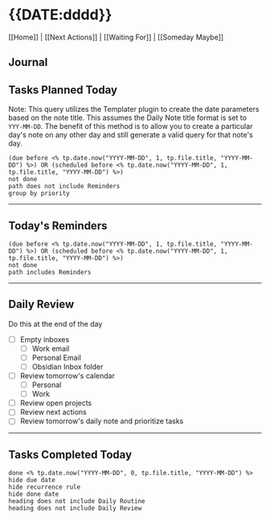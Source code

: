 # {{DATE:dddd}}
[[Home]] | [[Next Actions]] | [[Waiting For]] | [[Someday Maybe]]
## Journal

## Tasks Planned Today
Note: This query utilizes the Templater plugin to create the date parameters based on the note title. This assumes the Daily Note title format is set to `YYY-MM-DD`. The benefit of this method is to allow you to create a particular day's note on any other day and still generate a valid query for that note's day.
```tasks
(due before <% tp.date.now("YYYY-MM-DD", 1, tp.file.title, "YYYY-MM-DD") %>) OR (scheduled before <% tp.date.now("YYYY-MM-DD", 1, tp.file.title, "YYYY-MM-DD") %>)
not done
path does not include Reminders
group by priority
```
***
## Today's Reminders
```tasks
(due before <% tp.date.now("YYYY-MM-DD", 1, tp.file.title, "YYYY-MM-DD") %>) OR (scheduled before <% tp.date.now("YYYY-MM-DD", 1, tp.file.title, "YYYY-MM-DD") %>)
not done
path includes Reminders
```
***
## Daily Review
Do this at the end of the day 
- [ ] Empty inboxes
	- [ ] Work email
	- [ ] Personal Email
	- [ ] Obsidian Inbox folder
- [ ] Review tomorrow's calendar
	- [ ] Personal
	- [ ] Work
- [ ] Review open projects
- [ ] Review next actions
- [ ] Review tomorrow's daily note and prioritize tasks

***
## Tasks Completed Today
```tasks
done <% tp.date.now("YYYY-MM-DD", 0, tp.file.title, "YYYY-MM-DD") %>
hide due date
hide recurrence rule
hide done date
heading does not include Daily Routine
heading does not include Daily Review
```